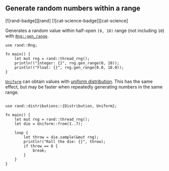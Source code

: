 ## Generate random numbers within a range

[![rand-badge]][rand] [![cat-science-badge]][cat-science]

Generates a random value within half-open `[0, 10)` range (not including `10`) with [`Rng::gen_range`].

```rust,edition2018,ignore
use rand::Rng;

fn main() {
    let mut rng = rand::thread_rng();
    println!("Integer: {}", rng.gen_range(0, 10));
    println!("Float: {}", rng.gen_range(0.0, 10.0));
}
```

[`Uniform`] can obtain values with [uniform distribution].
This has the same effect, but may be faster when repeatedly generating numbers
in the same range.

```rust,edition2018,ignore

use rand::distributions::{Distribution, Uniform};

fn main() {
    let mut rng = rand::thread_rng();
    let die = Uniform::from(1..7);

    loop {
        let throw = die.sample(&mut rng);
        println!("Roll the die: {}", throw);
        if throw == 6 {
            break;
        }
    }
}
```

[`Uniform`]: https://docs.rs/rand/*/rand/distributions/uniform/struct.Uniform.html
[`Rng::gen_range`]: https://doc.rust-lang.org/rand/*/rand/trait.Rng.html#method.gen_range
[uniform distribution]: https://en.wikipedia.org/wiki/Uniform_distribution_(continuous)
